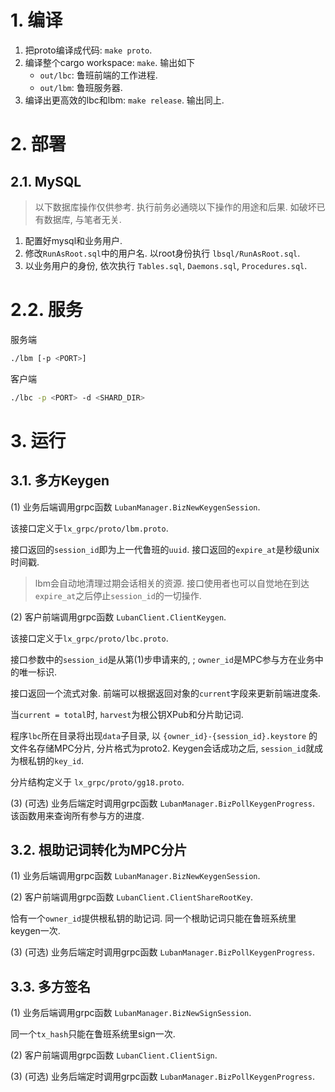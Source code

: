 # 1. 编译

1. 把proto编译成代码: `make proto`.
2. 编译整个cargo workspace: `make`. 输出如下
    * `out/lbc`: 鲁班前端的工作进程.
    * `out/lbm`: 鲁班服务器.
3. 编译出更高效的lbc和lbm: `make release`. 输出同上.

# 2. 部署

## 2.1. MySQL

> 以下数据库操作仅供参考. 执行前务必通晓以下操作的用途和后果. 如破坏已有数据库, 与笔者无关.

1. 配置好mysql和业务用户.
2. 修改`RunAsRoot.sql`中的用户名. 以root身份执行 `lbsql/RunAsRoot.sql`.
3. 以业务用户的身份, 依次执行 `Tables.sql`, `Daemons.sql`, `Procedures.sql`.

# 2.2. 服务

服务端

```bash
./lbm [-p <PORT>]
```

客户端

```bash
./lbc -p <PORT> -d <SHARD_DIR>
```

# 3. 运行

## 3.1. 多方Keygen

(1) 业务后端调用grpc函数 `LubanManager.BizNewKeygenSession`.

该接口定义于`lx_grpc/proto/lbm.proto`.

接口返回的`session_id`即为上一代鲁班的`uuid`. 接口返回的`expire_at`是秒级unix时间戳. 

> lbm会自动地清理过期会话相关的资源. 接口使用者也可以自觉地在到达`expire_at`之后停止`session_id`的一切操作.

(2) 客户前端调用grpc函数 `LubanClient.ClientKeygen`.

该接口定义于`lx_grpc/proto/lbc.proto`.

接口参数中的`session_id`是从第(1)步申请来的, ; `owner_id`是MPC参与方在业务中的唯一标识. 

接口返回一个流式对象. 前端可以根据返回对象的`current`字段来更新前端进度条.

当`current = total`时, `harvest`为根公钥XPub和分片助记词. 

程序`lbc`所在目录将出现`data`子目录, 以 `{owner_id}-{session_id}.keystore` 的文件名存储MPC分片, 分片格式为proto2.
Keygen会话成功之后, `session_id`就成为根私钥的`key_id`.

分片结构定义于 `lx_grpc/proto/gg18.proto`.

(3) (可选) 业务后端定时调用grpc函数 `LubanManager.BizPollKeygenProgress`. 该函数用来查询所有参与方的进度.

## 3.2. 根助记词转化为MPC分片

(1) 业务后端调用grpc函数 `LubanManager.BizNewKeygenSession`.

(2) 客户前端调用grpc函数 `LubanClient.ClientShareRootKey`.

恰有一个`owner_id`提供根私钥的助记词. 同一个根助记词只能在鲁班系统里keygen一次.

(3) (可选) 业务后端定时调用grpc函数 `LubanManager.BizPollKeygenProgress`.

## 3.3. 多方签名

(1) 业务后端调用grpc函数 `LubanManager.BizNewSignSession`.

同一个`tx_hash`只能在鲁班系统里sign一次.

(2) 客户前端调用grpc函数 `LubanClient.ClientSign`.

(3) (可选) 业务后端定时调用grpc函数 `LubanManager.BizPollKeygenProgress`.
